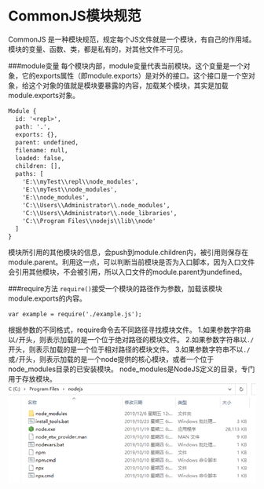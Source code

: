 CommonJS模块规范
===
CommonJS 是一种模块规范，规定每个JS文件就是一个模块，有自己的作用域。模块的变量、函数、类，都是私有的，对其他文件不可见。


###module变量
每个模块内部，module变量代表当前模块。这个变量是一个对象，它的exports属性（即module.exports）是对外的接口。这个接口是一个空对象，给这个对象的值就是模块要暴露的内容，加载某个模块，其实是加载module.exports对象。
```
Module {
  id: '<repl>',
  path: '.',
  exports: {},
  parent: undefined,
  filename: null,
  loaded: false,
  children: [],
  paths: [
    'E:\\myTest\\repl\\node_modules',
    'E:\\myTest\\node_modules',
    'E:\\node_modules',
    'C:\\Users\\Administrator\\.node_modules',
    'C:\\Users\\Administrator\\.node_libraries',
    'C:\\Program Files\\nodejs\\lib\\node'
  ]
}
```
模块所引用的其他模块的信息，会push到module.children内，被引用则保存在module.parent。利用这一点，可以判断当前模块是否为入口脚本，因为入口文件会引用其他模块，不会被引用，所以入口文件的module.parent为undefined。

###require方法
``require()``接受一个模块的路径作为参数，加载该模块module.exports的内容。
```
var example = require('./example.js');
```
根据参数的不同格式，require命令去不同路径寻找模块文件。
1.如果参数字符串以``/``开头，则表示加载的是一个位于绝对路径的模块文件。
2.如果参数字符串以``./``开头，则表示加载的是一个位于相对路径的模块文件。
3.如果参数字符串不以``./``或``/``开头，则表示加载的是一个node提供的核心模块，或者一个位于node_modules目录的已安装模块。
node_modules是NodeJS定义的目录，专门用于存放模块。
![](./images/2.1.png)
